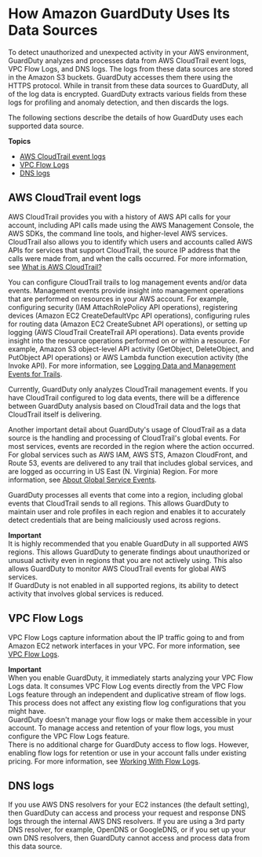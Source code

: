 # How Amazon GuardDuty Uses Its Data Sources<a name="guardduty_data-sources"></a>

To detect unauthorized and unexpected activity in your AWS environment, GuardDuty analyzes and processes data from AWS CloudTrail event logs, VPC Flow Logs, and DNS logs\. The logs from these data sources are stored in the Amazon S3 buckets\. GuardDuty accesses them there using the HTTPS protocol\. While in transit from these data sources to GuardDuty, all of the log data is encrypted\. GuardDuty extracts various fields from these logs for profiling and anomaly detection, and then discards the logs\. 

The following sections describe the details of how GuardDuty uses each supported data source\.

**Topics**
+ [AWS CloudTrail event logs](#guardduty_cloudtrail)
+ [VPC Flow Logs](#guardduty_vpc)
+ [DNS logs](#guardduty_dns)

## AWS CloudTrail event logs<a name="guardduty_cloudtrail"></a>

AWS CloudTrail provides you with a history of AWS API calls for your account, including API calls made using the AWS Management Console, the AWS SDKs, the command line tools, and higher\-level AWS services\. CloudTrail also allows you to identify which users and accounts called AWS APIs for services that support CloudTrail, the source IP address that the calls were made from, and when the calls occurred\. For more information, see [What is AWS CloudTrail?](http://docs.aws.amazon.com/awscloudtrail/latest/userguide/cloudtrail-user-guide.html)

You can configure CloudTrail trails to log management events and/or data events\. Management events provide insight into management operations that are performed on resources in your AWS account\. For example, configuring security \(IAM AttachRolePolicy API operations\), registering devices \(Amazon EC2 CreateDefaultVpc API operations\), configuring rules for routing data \(Amazon EC2 CreateSubnet API operations\), or setting up logging \(AWS CloudTrail CreateTrail API operations\)\. Data events provide insight into the resource operations performed on or within a resource\. For example, Amazon S3 object\-level API activity \(GetObject, DeleteObject, and PutObject API operations\) or AWS Lambda function execution activity \(the Invoke API\)\. For more information, see [Logging Data and Management Events for Trails](https://docs.aws.amazon.com/awscloudtrail/latest/userguide/logging-management-and-data-events-with-cloudtrail.html)\.

Currently, GuardDuty only analyzes CloudTrail management events\. If you have CloudTrail configured to log data events, there will be a difference between GuardDuty analysis based on CloudTrail data and the logs that CloudTrail itself is delivering\.

Another important detail about GuardDuty's usage of CloudTrail as a data source is the handling and processing of CloudTrail's global events\. For most services, events are recorded in the region where the action occurred\. For global services such as AWS IAM, AWS STS, Amazon CloudFront, and Route 53, events are delivered to any trail that includes global services, and are logged as occurring in US East \(N\. Virginia\) Region\. For more information, see [About Global Service Events](https://docs.aws.amazon.com/awscloudtrail/latest/userguide/cloudtrail-concepts.html#cloudtrail-concepts-global-service-events)\.

GuardDuty processes all events that come into a region, including global events that CloudTrail sends to all regions\. This allows GuardDuty to maintain user and role profiles in each region and enables it to accurately detect credentials that are being maliciously used across regions\.

**Important**  
It is highly recommended that you enable GuardDuty in all supported AWS regions\. This allows GuardDuty to generate findings about unauthorized or unusual activity even in regions that you are not actively using\. This also allows GuardDuty to monitor AWS CloudTrail events for global AWS services\.   
If GuardDuty is not enabled in all supported regions, its ability to detect activity that involves global services is reduced\. 

## VPC Flow Logs<a name="guardduty_vpc"></a>

VPC Flow Logs capture information about the IP traffic going to and from Amazon EC2 network interfaces in your VPC\. For more information, see [VPC Flow Logs](http://docs.aws.amazon.com/AmazonVPC/latest/UserGuide/flow-logs.html)\.

**Important**  
When you enable GuardDuty, it immediately starts analyzing your VPC Flow Logs data\. It consumes VPC Flow Log events directly from the VPC Flow Logs feature through an independent and duplicative stream of flow logs\. This process does not affect any existing flow log configurations that you might have\.   
GuardDuty doesn't manage your flow logs or make them accessible in your account\. To manage access and retention of your flow logs, you must configure the VPC Flow Logs feature\.   
There is no additional charge for GuardDuty access to flow logs\. However, enabling flow logs for retention or use in your account falls under existing pricing\. For more information, see [Working With Flow Logs](http://docs.aws.amazon.com/AmazonVPC/latest/UserGuide/flow-logs.html#working-with-flow-logs)\.

## DNS logs<a name="guardduty_dns"></a>

If you use AWS DNS resolvers for your EC2 instances \(the default setting\), then GuardDuty can access and process your request and response DNS logs through the internal AWS DNS resolvers\. If you are using a 3rd party DNS resolver, for example, OpenDNS or GoogleDNS, or if you set up your own DNS resolvers, then GuardDuty cannot access and process data from this data source\.